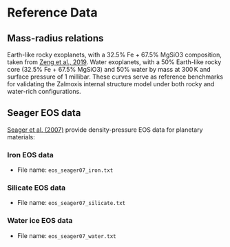 # Reference Data

## Mass-radius relations

Earth-like rocky exoplanets, with a 32.5% Fe + 67.5% MgSiO3 composition, taken from [Zeng et al., 2019](https://lweb.cfa.harvard.edu/~lzeng/planetmodels.html). Water exoplanets, with a 50% Earth-like rocky core (32.5% Fe + 67.5% MgSiO3) and 50% water by mass at 300 K and surface pressure of 1 millibar. These curves serve as reference benchmarks for validating the Zalmoxis internal structure model under both rocky and water-rich configurations.

## Seager EOS data

[Seager et al. (2007)](https://iopscience.iop.org/article/10.1086/521346) provide density-pressure EOS data for planetary materials:   

### Iron EOS data

* File name: `eos_seager07_iron.txt`

### Silicate EOS data

* File name: `eos_seager07_silicate.txt`

### Water ice EOS data

* File name: `eos_seager07_water.txt`
